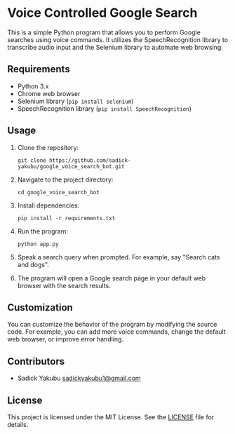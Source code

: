 # Voice Controlled Google Search

This is a simple Python program that allows you to perform Google searches using voice commands. It utilizes the SpeechRecognition library to transcribe audio input and the Selenium library to automate web browsing.

## Requirements

- Python 3.x
- Chrome web browser
- Selenium library (`pip install selenium`)
- SpeechRecognition library (`pip install SpeechRecognition`)

## Usage

1. Clone the repository:

    ```
    git clone https://github.com/sadick-yakubu/google_voice_search_bot.git
    ```

2. Navigate to the project directory:

    ```
    cd google_voice_search_bot
    ```

3. Install dependencies:

    ```
    pip install -r requirements.txt
    ```

4. Run the program:

    ```
    python app.py
    ```

5. Speak a search query when prompted. For example, say "Search cats and dogs".

6. The program will open a Google search page in your default web browser with the search results.

## Customization

You can customize the behavior of the program by modifying the source code. For example, you can add more voice commands, change the default web browser, or improve error handling.

## Contributors

- Sadick Yakubu sadickyakubu1@gmail.com

## License

This project is licensed under the MIT License. See the [LICENSE](LICENSE) file for details.
